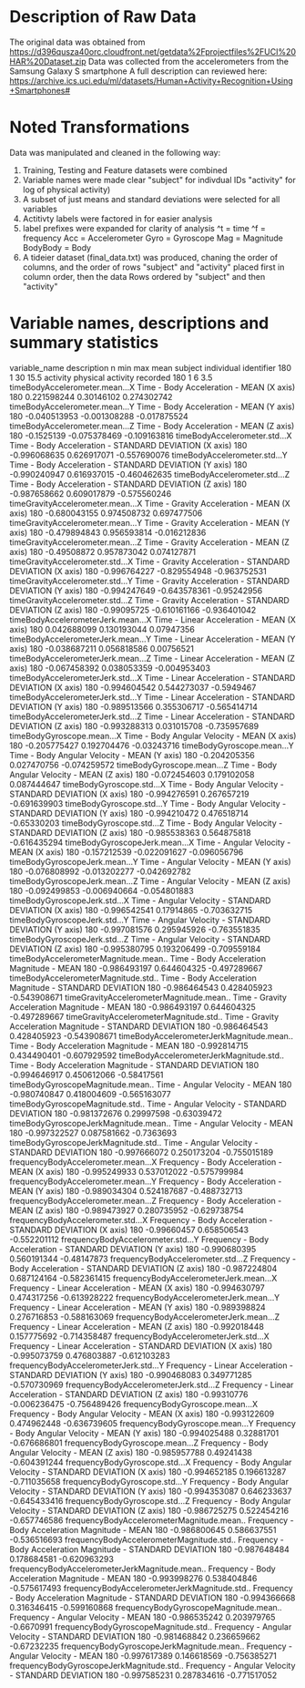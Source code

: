 Description of Raw Data
================================================================

The original data was obtained from https://d396qusza40orc.cloudfront.net/getdata%2Fprojectfiles%2FUCI%20HAR%20Dataset.zip
Data was collected from the accelerometers from the Samsung Galaxy S smartphone
A full description can reviewed here: https://archive.ics.uci.edu/ml/datasets/Human+Activity+Recognition+Using+Smartphones#

Noted Transformations
================================================================
Data was manipulated and cleaned in the following way:
1. Training, Testing and Feature datasets were combined
2. Variable names were made clear 
	"subject" for indivdual IDs 
	"activity" for log of physical activity)
3. A subset of just means and standard deviations were selected for all variables
4. Actitivty labels were factored in for easier analysis
5. label prefixes were expanded for clarity of analysis
	^t = time
	^f = frequency
	Acc = Accelerometer
	Gyro = Gyroscope
	Mag = Magnitude
	BodyBody = Body
7. A tideier dataset (final_data.txt) was produced, chaning the order of columns, and the order of rows
	"subject" and "activity" placed first in column order, then the data
	Rows ordered by "subject" and then "activity"
	
Variable names, descriptions and summary statistics
================================================================
variable_name	description	n	min	max	mean
subject	individual identifier	180	1	30	15.5
activity	physical activity recorded	180	1	6	3.5
timeBodyAccelerometer.mean...X	Time - Body Acceleration - MEAN (X axis)	180	0.221598244	0.30146102	0.274302742
timeBodyAccelerometer.mean...Y	Time - Body Acceleration - MEAN (Y axis)	180	-0.040513953	-0.001308288	-0.017875524
timeBodyAccelerometer.mean...Z	Time - Body Acceleration - MEAN (Z axis)	180	-0.1525139	-0.075378469	-0.109163816
timeBodyAccelerometer.std...X	Time - Body Acceleration - STANDARD DEVIATION (X axis)	180	-0.996068635	0.626917071	-0.557690076
timeBodyAccelerometer.std...Y	Time - Body Acceleration - STANDARD DEVIATION (Y axis)	180	-0.990240947	0.616937015	-0.460462635
timeBodyAccelerometer.std...Z	Time - Body Acceleration - STANDARD DEVIATION (Z axis)	180	-0.987658662	0.609017879	-0.575560246
timeGravityAccelerometer.mean...X	Time - Gravity Acceleration - MEAN (X axis)	180	-0.680043155	0.974508732	0.697477506
timeGravityAccelerometer.mean...Y	Time - Gravity Acceleration - MEAN (Y axis)	180	-0.479894843	0.956593814	-0.016212836
timeGravityAccelerometer.mean...Z	Time - Gravity Acceleration - MEAN (Z axis)	180	-0.49508872	0.957873042	0.074127871
timeGravityAccelerometer.std...X	Time - Gravity Acceleration - STANDARD DEVIATION (X axis)	180	-0.996764227	-0.829554948	-0.963752531
timeGravityAccelerometer.std...Y	Time - Gravity Acceleration - STANDARD DEVIATION (Y axis)	180	-0.994247649	-0.643578361	-0.95242956
timeGravityAccelerometer.std...Z	Time - Gravity Acceleration - STANDARD DEVIATION (Z axis)	180	-0.99095725	-0.610161166	-0.936401042
timeBodyAccelerometerJerk.mean...X	Time - Linear Acceleration - MEAN (X axis)	180	0.042688099	0.130193044	0.07947356
timeBodyAccelerometerJerk.mean...Y	Time - Linear Acceleration - MEAN (Y axis)	180	-0.038687211	0.056818586	0.00756521
timeBodyAccelerometerJerk.mean...Z	Time - Linear Acceleration - MEAN (Z axis)	180	-0.067458392	0.038053359	-0.004953403
timeBodyAccelerometerJerk.std...X	Time - Linear Acceleration - STANDARD DEVIATION (X axis)	180	-0.994604542	0.544273037	-0.5949467
timeBodyAccelerometerJerk.std...Y	Time - Linear Acceleration - STANDARD DEVIATION (Y axis)	180	-0.989513566	0.355306717	-0.565414714
timeBodyAccelerometerJerk.std...Z	Time - Linear Acceleration - STANDARD DEVIATION (Z axis)	180	-0.993288313	0.031015708	-0.735957689
timeBodyGyroscope.mean...X	Time - Body Angular Velocity - MEAN (X axis)	180	-0.205775427	0.192704476	-0.03243716
timeBodyGyroscope.mean...Y	Time - Body Angular Velocity - MEAN (Y axis)	180	-0.204205356	0.027470756	-0.074259572
timeBodyGyroscope.mean...Z	Time - Body Angular Velocity - MEAN (Z axis)	180	-0.072454603	0.179102058	0.087444647
timeBodyGyroscope.std...X	Time - Body Angular Velocity - STANDARD DEVIATION (X axis)	180	-0.994276591	0.267657219	-0.691639903
timeBodyGyroscope.std...Y	Time - Body Angular Velocity - STANDARD DEVIATION (Y axis)	180	-0.994210472	0.476518714	-0.65330203
timeBodyGyroscope.std...Z	Time - Body Angular Velocity - STANDARD DEVIATION (Z axis)	180	-0.985538363	0.564875818	-0.616435294
timeBodyGyroscopeJerk.mean...X	Time - Angular Velocity - MEAN (X axis)	180	-0.157212539	-0.022091627	-0.096056796
timeBodyGyroscopeJerk.mean...Y	Time - Angular Velocity - MEAN (Y axis)	180	-0.076808992	-0.013202277	-0.042692782
timeBodyGyroscopeJerk.mean...Z	Time - Angular Velocity - MEAN (Z axis)	180	-0.092499853	-0.006940664	-0.054801883
timeBodyGyroscopeJerk.std...X	Time - Angular Velocity - STANDARD DEVIATION (X axis)	180	-0.996542541	0.17914865	-0.703632715
timeBodyGyroscopeJerk.std...Y	Time - Angular Velocity - STANDARD DEVIATION (Y axis)	180	-0.997081576	0.295945926	-0.763551835
timeBodyGyroscopeJerk.std...Z	Time - Angular Velocity - STANDARD DEVIATION (Z axis)	180	-0.995380795	0.193206499	-0.709559184
timeBodyAccelerometerMagnitude.mean..	Time - Body Acceleration Magnitude - MEAN	180	-0.986493197	0.644604325	-0.497289667
timeBodyAccelerometerMagnitude.std..	Time - Body Acceleration Magnitude - STANDARD DEVIATION	180	-0.986464543	0.428405923	-0.543908671
timeGravityAccelerometerMagnitude.mean..	Time - Gravity Acceleration Magnitude - MEAN	180	-0.986493197	0.644604325	-0.497289667
timeGravityAccelerometerMagnitude.std..	Time - Gravity Acceleration Magnitude - STANDARD DEVIATION	180	-0.986464543	0.428405923	-0.543908671
timeBodyAccelerometerJerkMagnitude.mean..	Time - Body Acceleration Magnitude - MEAN	180	-0.992814715	0.434490401	-0.607929592
timeBodyAccelerometerJerkMagnitude.std..	Time - Body Acceleration Magnitude - STANDARD DEVIATION	180	-0.994646917	0.450612066	-0.58417561
timeBodyGyroscopeMagnitude.mean..	Time - Angular Velocity - MEAN	180	-0.980740847	0.418004609	-0.565163077
timeBodyGyroscopeMagnitude.std..	Time - Angular Velocity - STANDARD DEVIATION	180	-0.981372676	0.29997598	-0.63039472
timeBodyGyroscopeJerkMagnitude.mean..	Time - Angular Velocity - MEAN	180	-0.997322527	0.087581662	-0.7363693
timeBodyGyroscopeJerkMagnitude.std..	Time - Angular Velocity - STANDARD DEVIATION	180	-0.997666072	0.250173204	-0.755015189
frequencyBodyAccelerometer.mean...X	Frequency - Body Acceleration - MEAN (X axis)	180	-0.995249933	0.537012022	-0.575799984
frequencyBodyAccelerometer.mean...Y	Frequency - Body Acceleration - MEAN (Y axis)	180	-0.989034304	0.524187687	-0.488732713
frequencyBodyAccelerometer.mean...Z	Frequency - Body Acceleration - MEAN (Z axis)	180	-0.989473927	0.280735952	-0.629738754
frequencyBodyAccelerometer.std...X	Frequency - Body Acceleration - STANDARD DEVIATION (X axis)	180	-0.99660457	0.658506543	-0.552201112
frequencyBodyAccelerometer.std...Y	Frequency - Body Acceleration - STANDARD DEVIATION (Y axis)	180	-0.990680395	0.560191344	-0.48147873
frequencyBodyAccelerometer.std...Z	Frequency - Body Acceleration - STANDARD DEVIATION (Z axis)	180	-0.987224804	0.687124164	-0.582361415
frequencyBodyAccelerometerJerk.mean...X	Frequency - Linear Acceleration - MEAN (X axis)	180	-0.994630797	0.474317256	-0.613928222
frequencyBodyAccelerometerJerk.mean...Y	Frequency - Linear Acceleration - MEAN (Y axis)	180	-0.989398824	0.276716853	-0.588163069
frequencyBodyAccelerometerJerk.mean...Z	Frequency - Linear Acceleration - MEAN (Z axis)	180	-0.992018448	0.157775692	-0.714358487
frequencyBodyAccelerometerJerk.std...X	Frequency - Linear Acceleration - STANDARD DEVIATION (X axis)	180	-0.995073759	0.476803887	-0.612103283
frequencyBodyAccelerometerJerk.std...Y	Frequency - Linear Acceleration - STANDARD DEVIATION (Y axis)	180	-0.990468083	0.349771285	-0.570730969
frequencyBodyAccelerometerJerk.std...Z	Frequency - Linear Acceleration - STANDARD DEVIATION (Z axis)	180	-0.99310776	-0.006236475	-0.756489426
frequencyBodyGyroscope.mean...X	Frequency - Body Angular Velocity - MEAN (X axis)	180	-0.993122609	0.474962448	-0.636739605
frequencyBodyGyroscope.mean...Y	Frequency - Body Angular Velocity - MEAN (Y axis)	180	-0.994025488	0.32881701	-0.676686801
frequencyBodyGyroscope.mean...Z	Frequency - Body Angular Velocity - MEAN (Z axis)	180	-0.985957788	0.49241438	-0.604391244
frequencyBodyGyroscope.std...X	Frequency - Body Angular Velocity - STANDARD DEVIATION (X axis)	180	-0.994652185	0.196613287	-0.711035658
frequencyBodyGyroscope.std...Y	Frequency - Body Angular Velocity - STANDARD DEVIATION (Y axis)	180	-0.994353087	0.646233637	-0.645433416
frequencyBodyGyroscope.std...Z	Frequency - Body Angular Velocity - STANDARD DEVIATION (Z axis)	180	-0.986725275	0.522454216	-0.657746586
frequencyBodyAccelerometerMagnitude.mean..	Frequency - Body Acceleration Magnitude - MEAN	180	-0.986800645	0.586637551	-0.536516693
frequencyBodyAccelerometerMagnitude.std..	Frequency - Body Acceleration Magnitude - STANDARD DEVIATION	180	-0.987648484	0.178684581	-0.620963293
frequencyBodyAccelerometerJerkMagnitude.mean..	Frequency - Body Acceleration Magnitude - MEAN	180	-0.993998276	0.538404846	-0.575617493
frequencyBodyAccelerometerJerkMagnitude.std..	Frequency - Body Acceleration Magnitude - STANDARD DEVIATION	180	-0.994366668	0.316346415	-0.599160868
frequencyBodyGyroscopeMagnitude.mean..	Frequency - Angular Velocity - MEAN	180	-0.986535242	0.203979765	-0.6670991
frequencyBodyGyroscopeMagnitude.std..	Frequency - Angular Velocity - STANDARD DEVIATION	180	-0.981468842	0.236659662	-0.67232235
frequencyBodyGyroscopeJerkMagnitude.mean..	Frequency - Angular Velocity - MEAN	180	-0.997617389	0.146618569	-0.756385271
frequencyBodyGyroscopeJerkMagnitude.std..	Frequency - Angular Velocity - STANDARD DEVIATION	180	-0.997585231	0.287834616	-0.771517052
